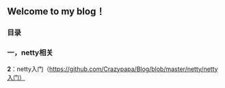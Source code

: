 ## Welcome to my blog！

### 目录
### 一，netty相关
**2**：netty入门（https://github.com/Crazypapa/Blog/blob/master/netty/netty入门）
